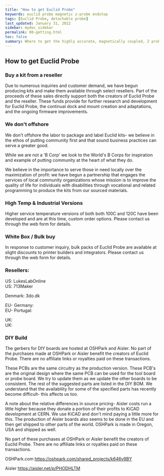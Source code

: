 ```yaml
---
title: "How to get Euclid Probe"
keywords: euclid probe magnetic z-probe endstop
tags: [Euclid Probe, detachable probe]
last_updated: January 31, 2022
sidebar: mydoc_sidebar
permalink: 00-getting.html
toc: false
summary: Where to get the highly accurate, magnetically coupled, Z probe
---
```


## How to get Euclid Probe

### Buy a kit from a reseller 
Due to numerous inquiries and customer demand, we have begun producing kits and make them available through select resellers.  Part of the proceeds of these sales directly support both the creators of Euclid Probe and the reseller. These funds provide for further research and development for Euclid Probe, the continual dock and mount creation and adaptations, and the ongoing firmware improvements. 

### We don't offshore 
We don't offshore the labor to package and label Euclid kits- we believe in the ethos of putting community first and that sound business practices can serve a greater good.  

While we are not a 'B Corp' we look to the World's B Corps for inspiration and example of putting community at the heart of what they do.  

We believe in the importance to serve those in need locally over the maximization of profit: we have begun a partnership that engages the services of local community organizations whose mission is to improve the quality of life for individuals with disabilities through vocational and related programming to produce the kits from our sourced materials.  

### High Temp & Industrial Versions
Higher service temperature versions of both both 100C and 120C have been developed and are at this time, custom order options. Please contact us through the web form for details.

### White Box / Bulk buy
In response to customer inquiry, bulk packs of Euclid Probe are available at slight discounts to printer builders and integrators. Please contact us through the web form for details.  

### Resellers:

US: LukesLabOnline  
US: 713Maker  

Denmark: 3do.dk  

EU- Germany:  
EU- Portugal:  

UK:  
UK:  


### DIY Build  
The gerbers for DIY boards are hosted at OSHPark and Aisler. No part of the purchases made at OSHPark or Aisler benefit the creators of Euclid Probe. There are no affiliate links or royalties paid on these transactions.  

These PCBs are the same circuitry as the production version. These PCB's are the original design where the same PCB can be used for the tool board or probe board.  We try to update them as we update the other boards to be consistent. The rest of the suggested parts are listed in the DIY BOM. We understand that the availability for some of the specified parts has recently become difficult- this affects us too. 

A note about the relative differences in source pricing- Aisler costs run a little higher because they donate a portion of their profits to KiCAD development at CERN. We use KiCAD and don't mind paying a little more for this. The production of Aisler boards also seems to be done in the EU and then get shipped to other parts of the world. OSHPark is made in Oregon, USA and shipped as well.  

No part of these purchases at OSHPark or Aisler benefit the creators of Euclid Probe. There are no affiliate links or royalties paid on these transactions.  

OSHPark.com <a href='https://oshpark.com/shared_projects/k646v9BY'>https://oshpark.com/shared_projects/k646v9BY</a>

Aisler <a href='https://aisler.net/p/PHODHLTM'>  https://aisler.net/p/PHODHLTM</a>
